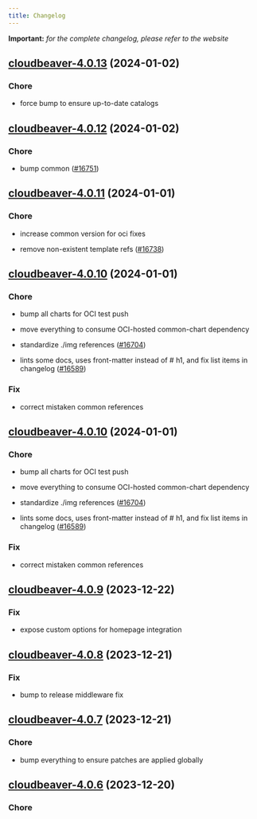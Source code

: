 ```yaml
---
title: Changelog
---
```


**Important:**
*for the complete changelog, please refer to the website*



## [cloudbeaver-4.0.13](https://github.com/truecharts/charts/compare/cloudbeaver-4.0.12...cloudbeaver-4.0.13) (2024-01-02)

### Chore



- force bump to ensure up-to-date catalogs


## [cloudbeaver-4.0.12](https://github.com/truecharts/charts/compare/cloudbeaver-4.0.11...cloudbeaver-4.0.12) (2024-01-02)

### Chore



- bump common ([#16751](https://github.com/truecharts/charts/issues/16751))


## [cloudbeaver-4.0.11](https://github.com/truecharts/charts/compare/cloudbeaver-4.0.10...cloudbeaver-4.0.11) (2024-01-01)

### Chore



- increase common version for oci fixes

- remove non-existent template refs ([#16738](https://github.com/truecharts/charts/issues/16738))


## [cloudbeaver-4.0.10](https://github.com/truecharts/charts/compare/cloudbeaver-4.0.9...cloudbeaver-4.0.10) (2024-01-01)

### Chore



- bump all charts for OCI test push

- move everything to consume OCI-hosted common-chart dependency

- standardize ./img references ([#16704](https://github.com/truecharts/charts/issues/16704))

- lints some docs, uses front-matter instead of # h1, and fix list items in changelog ([#16589](https://github.com/truecharts/charts/issues/16589))

### Fix



- correct mistaken common references


## [cloudbeaver-4.0.10](https://github.com/truecharts/charts/compare/cloudbeaver-4.0.9...cloudbeaver-4.0.10) (2024-01-01)

### Chore



- bump all charts for OCI test push

- move everything to consume OCI-hosted common-chart dependency

- standardize ./img references ([#16704](https://github.com/truecharts/charts/issues/16704))

- lints some docs, uses front-matter instead of # h1, and fix list items in changelog ([#16589](https://github.com/truecharts/charts/issues/16589))

### Fix



- correct mistaken common references
## [cloudbeaver-4.0.9](https://github.com/truecharts/charts/compare/cloudbeaver-4.0.8...cloudbeaver-4.0.9) (2023-12-22)

### Fix

- expose custom options for homepage integration

## [cloudbeaver-4.0.8](https://github.com/truecharts/charts/compare/cloudbeaver-4.0.7...cloudbeaver-4.0.8) (2023-12-21)

### Fix

- bump to release middleware fix

## [cloudbeaver-4.0.7](https://github.com/truecharts/charts/compare/cloudbeaver-4.0.6...cloudbeaver-4.0.7) (2023-12-21)

### Chore

- bump everything to ensure patches are applied globally

## [cloudbeaver-4.0.6](https://github.com/truecharts/charts/compare/cloudbeaver-4.0.5...cloudbeaver-4.0.6) (2023-12-20)

### Chore
